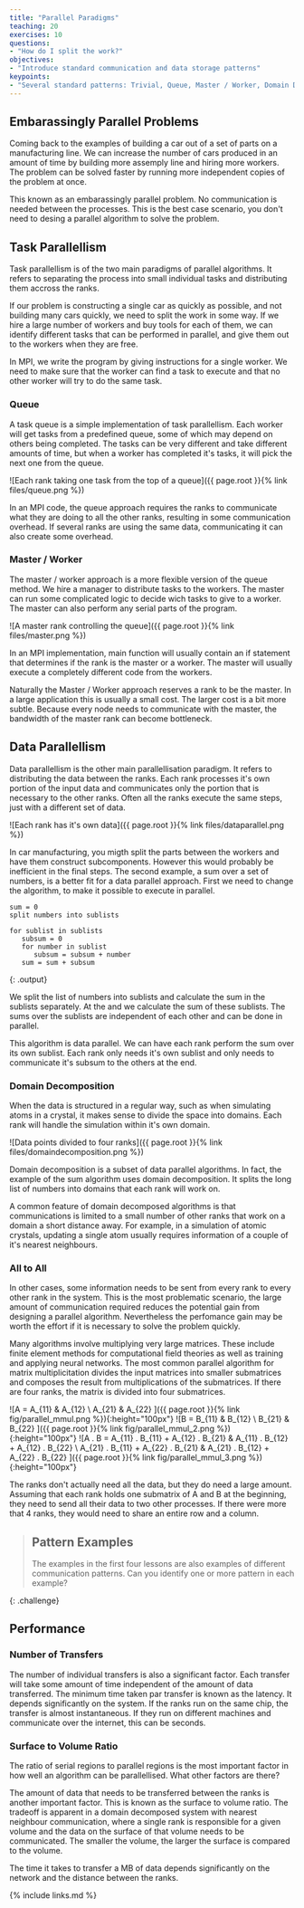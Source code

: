 ```yaml
---
title: "Parallel Paradigms"
teaching: 20
exercises: 10
questions:
- "How do I split the work?"
objectives:
- "Introduce standard communication and data storage patterns"
keypoints:
- "Several standard patterns: Trivial, Queue, Master / Worker, Domain Decomposition, All-to-All"
---
```



## Embarassingly Parallel Problems

Coming back to the examples of building a car out of a set of parts on a manufacturing line.
We can increase the number of cars produced in an amount of time by building more assemply
line and hiring more workers. The problem can be solved faster by running more independent
copies of the problem at once.

This known as an embarassingly parallel problem. No communication is needed between the processes.
This is the best case scenario, you don't need to desing a parallel algorithm to solve the
problem.

## Task Parallellism

Task parallellism is of the two main paradigms of parallel algorithms.
It refers to separating the process into small individual tasks and distributing
them accross the ranks.

If our problem is constructing a single car as quickly as possible, and not building many
cars quickly, we need to split the work in some way.
If we hire a large number of workers and buy tools for each of them,
we can identify different tasks that can be performed in parallel,
and give them out to the workers when they are free.

In MPI, we write the program by giving instructions for a single worker.
We need to make sure that the worker can find a task to execute and that
no other worker will try to do the same task.

### Queue

A task queue is a simple implementation of task parallellism.
Each worker will get tasks from a predefined queue, some of which
may depend on others being completed.
The tasks can be very different and take different amounts of time,
but when a worker has completed it's tasks, it will pick the next one
from the queue.

![Each rank taking one task from the top of a queue]({{ page.root }}{% link files/queue.png %})

In an MPI code,
the queue approach requires the ranks to communicate what they are doing to
all the other ranks, resulting in some communication overhead.
If several ranks are using the same data, communicating it can also create
some overhead.

### Master / Worker

The master / worker approach is a more flexible version of the queue method.
We hire a manager to distribute tasks to the workers.
The master can run some complicated logic to decide wich tasks to give to a
worker.
The master can also perform any serial parts of the program.

![A master rank controlling the queue]({{ page.root }}{% link files/master.png %})

In an MPI implementation, main function will usually contain an if
statement that determines if the rank is the master or a worker.
The master will usually execute a completely different code from the workers.

Naturally the Master / Worker approach reserves a rank to be the master.
In a large application this is usually a small cost.
The larger cost is a bit more subtle. Because every node needs to communicate with
the master, the bandwidth of the master rank can become bottleneck.


## Data Parallellism

Data parallellism is the other main parallellisation paradigm. It refers to distributing
the data between the ranks. Each rank processes it's own portion of the input data and
communicates only the portion that is necessary to the other ranks.
Often all the ranks execute the same steps, just with a different set of data.

![Each rank has it's own data]({{ page.root }}{% link files/dataparallel.png %})

In car manufacturing, you migth split the parts between the workers and have them construct
subcomponents. However this would probably be inefficient in the final steps.
The second example, a sum over a set of numbers, is a better fit for a data parallel approach.
First we need to change the algorithm, to make it possible to execute in parallel.

~~~
sum = 0
split numbers into sublists

for sublist in sublists
   subsum = 0
   for number in sublist
      subsum = subsum + number
   sum = sum + subsum
~~~
{: .output}

We split the list of numbers into sublists and calculate the sum in the sublists separately.
At the and we calculate the sum of these sublists.
The sums over the sublists are independent of each other and can be done in parallel.

This algorithm is data parallel. We can have each rank perform the sum over its own sublist.
Each rank only needs it's own sublist and only needs to communicate it's subsum to the others
at the end.

### Domain Decomposition

When the data is structured in a regular way, such as when
simulating atoms in a crystal, it makes sense to divide the space
into domains. Each rank will handle the simulation within it's
own domain.

![Data points divided to four ranks]({{ page.root }}{% link files/domaindecomposition.png %})

Domain decomposition is a subset of data parallel algorithms.
In fact, the example of the sum algorithm uses domain decomposition.
It splits the long list of numbers into domains that each rank will work on.

A common feature of domain decomposed algorithms is that communications is limited to a small number
of other ranks that work on a domain a short distance away.
For example, in a simulation of atomic crystals, updating a single atom usually requires information 
of a couple of it's nearest neighbours.


### All to All

In other cases, some information needs to be sent from every rank to every other rank
in the system.
This is the most problematic scenario, the large amount of communication required reduces the
potential gain from designing a parallel algorithm.
Nevertheless the perfomance gain may be worth the effort if it is necessary to solve the
problem quickly.

Many algorithms involve multiplying very large matrices.
These include finite element methods for computational field theories as well as
training and applying neural networks.
The most common parallel algorithm for matrix multiplicitation divides
the input matrices into smaller submatrices and composes the result from
multiplications of the submatrices.
If there are four ranks, the matrix is divided into four submatrices.

![A = A_{11} & A_{12} \\ A_{21} & A_{22} ]({{ page.root }}{% link fig/parallel_mmul.png %}){:height="100px"}
![B = B_{11} & B_{12} \\ B_{21} & B_{22} ]({{ page.root }}{% link fig/parallel_mmul_2.png %}){:height="100px"}
![A . B = A_{11} . B_{11} + A_{12} . B_{21} & A_{11} . B_{12} + A_{12} . B_{22} \\  A_{21} . B_{11} + A_{22} . B_{21} & A_{21} . B_{12} + A_{22} . B_{22} ]({{ page.root }}{% link fig/parallel_mmul_3.png %}){:height="100px"}

The ranks don't actually need all the data, but they do need a large amount.
Assuming that each rank holds one submatrix of A and B at the beginning, they need
to send all their data to two other processes.
If there were more that 4 ranks, they would need to share an entire row and a column.

> ## Pattern Examples
>
> The examples in the first four lessons are also examples of different communication
> patterns. Can you identify one or more pattern in each example?
>
{: .challenge}


## Performance
### Number of Transfers

The number of individual transfers is also a significant factor.
Each transfer will take some amount of time independent of the amount of data transferred.
The minimum time taken par transfer is known as the latency.
It depends significantly on the system.
If the ranks run on the same chip, the transfer is almost instantaneous.
If they run on different machines and communicate over the internet, this can be seconds.

### Surface to Volume Ratio

The ratio of serial regions to parallel regions is the most important factor in how well an algorithm can be parallellised.
What other factors are there?

The amount of data that needs to be transferred between the ranks is another important factor.
This is known as the surface to volume ratio.
The tradeoff is apparent in a domain decomposed system with nearest neighbour communication,
where a single rank is responsible for a given volume and
the data on the surface of that volume needs to be communicated.
The smaller the volume, the larger the surface is compared to the volume.

The time it takes to transfer a MB of data depends significantly on the network and
the distance between the ranks.



{% include links.md %}

